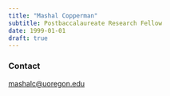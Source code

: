 ```yaml
---
title: "Mashal Copperman"
subtitle: Postbaccalaureate Research Fellow 
date: 1999-01-01
draft: true
---
```


<!--more-->
### Contact
mashalc@uoregon.edu

